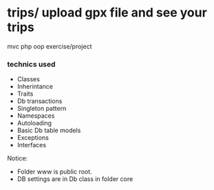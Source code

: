 # trips/ upload gpx file and see your trips
mvc php oop exercise/project
### technics used
- Classes
- Inherintance
- Traits
- Db transactions
- Singleton pattern
- Namespaces
- Autoloading
- Basic Db table models
- Exceptions
- Interfaces


Notice: 
- Folder www is public root.
- DB settings are in Db class in folder core
